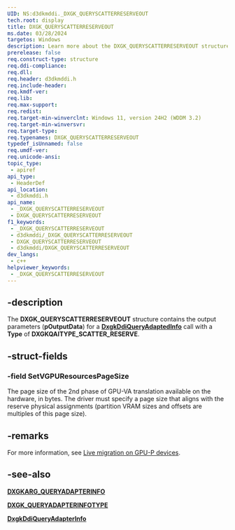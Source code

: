 ```yaml
---
UID: NS:d3dkmddi._DXGK_QUERYSCATTERRESERVEOUT
tech.root: display
title: DXGK_QUERYSCATTERRESERVEOUT
ms.date: 03/28/2024
targetos: Windows
description: Learn more about the DXGK_QUERYSCATTERRESERVEOUT structure.
prerelease: false
req.construct-type: structure
req.ddi-compliance: 
req.dll: 
req.header: d3dkmddi.h
req.include-header: 
req.kmdf-ver: 
req.lib: 
req.max-support: 
req.redist: 
req.target-min-winverclnt: Windows 11, version 24H2 (WDDM 3.2)
req.target-min-winversvr: 
req.target-type: 
req.typenames: DXGK_QUERYSCATTERRESERVEOUT
typedef_isUnnamed: false
req.umdf-ver: 
req.unicode-ansi: 
topic_type:
 - apiref
api_type:
 - HeaderDef
api_location:
 - d3dkmddi.h
api_name:
 - _DXGK_QUERYSCATTERRESERVEOUT
 - DXGK_QUERYSCATTERRESERVEOUT
f1_keywords:
 - _DXGK_QUERYSCATTERRESERVEOUT
 - d3dkmddi/_DXGK_QUERYSCATTERRESERVEOUT
 - DXGK_QUERYSCATTERRESERVEOUT
 - d3dkmddi/DXGK_QUERYSCATTERRESERVEOUT
dev_langs:
 - c++
helpviewer_keywords:
 - _DXGK_QUERYSCATTERRESERVEOUT
---
```


## -description

The **DXGK_QUERYSCATTERRESERVEOUT** structure contains the output parameters (**pOutputData**) for a [**DxgkDdiQueryAdaptedInfo**](nc-d3dkmddi-dxgkddi_queryadapterinfo.md) call with a **Type** of **DXGKQAITYPE_SCATTER_RESERVE**.

## -struct-fields

### -field SetVGPUResourcesPageSize

The page size of the 2nd phase of GPU-VA translation available on the hardware, in bytes. The driver must specify a page size that aligns with the reserve physical assignments (partition VRAM sizes and offsets are multiples of this page size).

## -remarks

For more information, see [Live migration on GPU-P devices](/windows-hardware/drivers/display/live-migration-on-gpup-devices).

## -see-also

[**DXGKARG_QUERYADAPTERINFO**](ns-d3dkmddi-_dxgkarg_queryadapterinfo.md)

[**DXGK_QUERYADAPTERINFOTYPE**](ne-d3dkmddi-_dxgk_queryadapterinfotype.md)

[**DxgkDdiQueryAdapterInfo**](nc-d3dkmddi-dxgkddi_queryadapterinfo.md)
